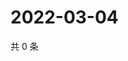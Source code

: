 # 2022-03-04

共 0 条

<!-- BEGIN WEIBO -->
<!-- 最后更新时间 Fri Mar 04 2022 01:16:27 GMT+0800 (China Standard Time) -->

<!-- END WEIBO -->
